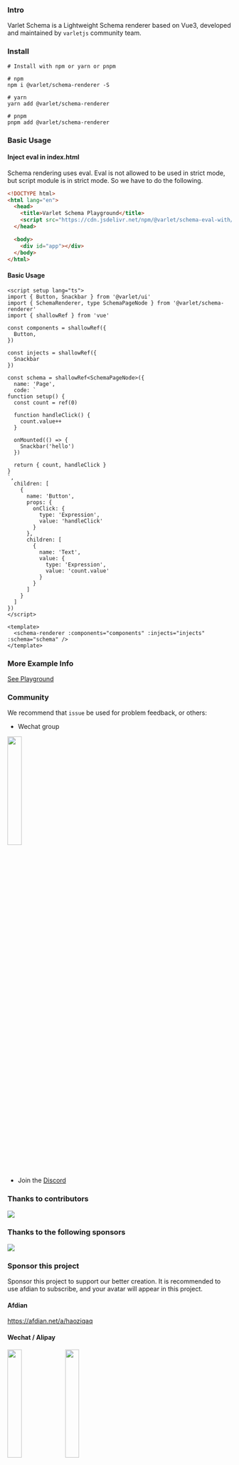 ### Intro

Varlet Schema is a Lightweight Schema renderer based on Vue3, developed and maintained by `varletjs` community team.


### Install

```shell
# Install with npm or yarn or pnpm

# npm
npm i @varlet/schema-renderer -S

# yarn
yarn add @varlet/schema-renderer

# pnpm
pnpm add @varlet/schema-renderer
```

### Basic Usage

#### Inject eval in index.html

Schema rendering uses eval. Eval is not allowed to be used in strict mode, but script module is in strict mode.
So we have to do the following.

```html
<!DOCTYPE html>
<html lang="en">
  <head>
    <title>Varlet Schema Playground</title>
    <script src="https://cdn.jsdelivr.net/npm/@varlet/schema-eval-with/index.js"></script>
  </head>

  <body>
    <div id="app"></div>
  </body>
</html>
```

#### Basic Usage

```vue
<script setup lang="ts">
import { Button, Snackbar } from '@varlet/ui'
import { SchemaRenderer, type SchemaPageNode } from '@varlet/schema-renderer'
import { shallowRef } from 'vue'

const components = shallowRef({
  Button,
})

const injects = shallowRef({
  Snackbar
})

const schema = shallowRef<SchemaPageNode>({
  name: 'Page',
  code: `
function setup() {
  const count = ref(0)

  function handleClick() {
    count.value++
  }

  onMounted(() => {
    Snackbar('hello')
  })

  return { count, handleClick }
}
`,
  children: [
    {
      name: 'Button',
      props: {
        onClick: {
          type: 'Expression',
          value: 'handleClick'
        }
      },
      children: [
        {
          name: 'Text',
          value: {
            type: 'Expression',
            value: 'count.value'
          }
        }
      ]
    }
  ]
})
</script>

<template>
  <schema-renderer :components="components" :injects="injects" :schema="schema" />
</template>
```

### More Example Info

[See Playground](https://github.com/varletjs/varlet-schema/tree/main/packages/varlet-schema-playground)

### Community

We recommend that `issue` be used for problem feedback, or others:

* Wechat group 

<img style="width: 25%" src="https://cdn.jsdelivr.net/gh/varletjs/varlet-static/community.png" />

* Join the [Discord](https://discord.gg/Dmb8ydBHkw)

### Thanks to contributors

<a href="https://github.com/varletjs/varlet-schema/graphs/contributors">
  <img src="https://contrib.rocks/image?repo=varletjs/varlet-schema" />
</a>

### Thanks to the following sponsors

<a href="https://cdn.jsdelivr.net/gh/varletjs/varlet-static/sponsorkit/sponsors.svg">
  <img src="https://cdn.jsdelivr.net/gh/varletjs/varlet-static/sponsorkit/sponsors.svg">
</a>

### Sponsor this project

Sponsor this project to support our better creation. It is recommended to use afdian to subscribe, and your avatar will appear in this project.

#### Afdian

<a href="https://afdian.net/a/haoziqaq">https://afdian.net/a/haoziqaq</a>

#### Wechat / Alipay

<img style="width: 25%" src="https://cdn.jsdelivr.net/gh/varletjs/varlet-static/wechat.jpg" />
<img style="width: 25%" src="https://cdn.jsdelivr.net/gh/varletjs/varlet-static/alipay.jpg" />
